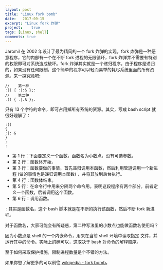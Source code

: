 ```yaml
---
layout: post
title: "Linux fork bomb"
date:   2017-09-15
excerpt: "Linux fork 炸弹"
project:    true
tags: [Linux, shell]
comments: true
---
```


Jaromil 在 2002 年设计了最为精简的一个 fork 炸弹的实现。fork 炸弹是一种恶意程序，它的内部有一个在不断 fork 进程的无限循环，fork 炸弹并不需要有特别的权限即可对系统造成破坏。fork 炸弹其实就是一个递归程序。由于程序是递归的，如果没有任何限制，这个简单的程序可以轻而易举的耗尽系统里面的所有资源。来一探究竟吧:

```shell
//    第一种
:() { :|:& };:
//    第二种
.() { .|.& };.
```

只有 13 个字符的命令，即可占用掉所有系统的资源。其实，写成 bash script 就很好理解了：

```shell
:()
{
:|: &
}
;
:
```

* 第 1 行：下面要定义一个函数，函数名为小数点，没有可选参数。
* 第 2 行：函数体开始。
* 第 3 行：函数要做的事情，首先递归调用本函数，然后利用管道调用一个新进程 (做的事情也是递归调用本函数) ，并将其放到后台执行。
* 第 4 行：函数体结束。
* 第 5 行：在命令行中用来分隔两个命令用。表明这段程序有两个部分，前者定义一个函数，后者调用这个函数。
* 第 6 行：调用函数。

`:` 其实是函数名，这个 bash 脚本就是在不断的执行该函数，然后不断 fork 新进程。

对于函数名，大家可能会有所疑惑，第二种写法里的小数点也能做函数名使用吗？

因为小数点是 shell 的一个内嵌命令，用来在当前 shell 环境中读取指定 文件，并运行其中的命令。实际上的确可以，这取决于 bash 对命令的解释顺序。

至于如何采取保护措施，限制进程数量是个不错的方法。

如果你想了解更多的可以前往 [wikipedia - fork bomb](https://en.wikipedia.org/wiki/Fork_bomb)。